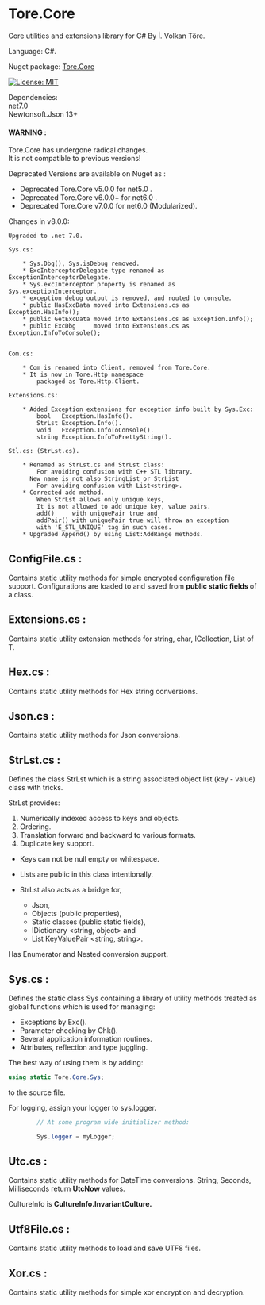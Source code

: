 # Tore.Core
Core utilities and extensions library for C# By İ. Volkan Töre.

Language: C#.

Nuget package: [Tore.Core](https://www.nuget.org/packages/Tore.Core/)

[![License: MIT](https://img.shields.io/badge/License-MIT-blue.svg)](https://opensource.org/licenses/MIT)

Dependencies: <br/>
net7.0<br/>
Newtonsoft.Json 13+


#### WARNING : 
Tore.Core has undergone radical changes.<br/>
It is not compatible to previous versions! <br/>

Deprecated Versions are available on Nuget as :
  - Deprecated Tore.Core v5.0.0  for net5.0 .
  - Deprecated Tore.Core v6.0.0+ for net6.0 .
  - Deprecated Tore.Core v7.0.0  for net6.0 (Modularized).

Changes in v8.0.0: 
    
    Upgraded to .net 7.0.
    
    Sys.cs: 
    
        * Sys.Dbg(), Sys.isDebug removed.
        * ExcInterceptorDelegate type renamed as ExceptionInterceptorDelegate.
        * Sys.excInterceptor property is renamed as Sys.exceptionInterceptor.
        * exception debug output is removed, and routed to console.
        * public HasExcData moved into Extensions.cs as Exception.HasInfo();
        * public GetExcData moved into Extensions.cs as Exception.Info();
        * public ExcDbg     moved into Extensions.cs as Exception.InfoToConsole();
        

    Com.cs:
        
        * Com is renamed into Client, removed from Tore.Core. 
        * It is now in Tore.Http namespace 
            packaged as Tore.Http.Client.

    Extensions.cs:

        * Added Exception extensions for exception info built by Sys.Exc:
            bool   Exception.HasInfo().
            StrLst Exception.Info().
            void   Exception.InfoToConsole().
            string Exception.InfoToPrettyString().

    Stl.cs: (StrLst.cs).

        * Renamed as StrLst.cs and StrLst class:
            For avoiding confusion with C++ STL library.
          New name is not also StringList or StrList 
            For avoiding confusion with List<string>.
        * Corrected add method.
            When StrLst allows only unique keys, 
            It is not allowed to add unique key, value pairs.
            add()     with uniquePair true and
            addPair() with uniquePair true will throw an exception 
            with 'E_STL_UNIQUE' tag in such cases.
        * Upgraded Append() by using List:AddRange methods. 


## ConfigFile.cs :
Contains static utility methods for simple encrypted configuration file support. 
Configurations are loaded to and saved from <b> public static fields </b> of a class.

## Extensions.cs :
Contains static utility extension methods for string, char, ICollection, List of T.

## Hex.cs :
Contains static utility methods for Hex string conversions.

## Json.cs :
Contains static utility methods for Json conversions.

## StrLst.cs :
Defines the class StrLst which is a string associated object list (key - value) class with tricks.

StrLst provides:
1) Numerically indexed access to keys and objects.
2) Ordering.
3) Translation forward and backward to various formats.
4) Duplicate key support.

* Keys can not be null empty or whitespace.            
* Lists are public in this class intentionally.        
* StrLst also acts as a bridge for,

   - Json, 
   - Objects (public properties), 
   - Static classes (public static fields),
   - IDictionary <string, object> and
   - List KeyValuePair <string, string>.     
 
Has Enumerator and Nested conversion support.           

## Sys.cs :
Defines the static class Sys containing a library of utility methods treated as global functions which is used for managing:
  - Exceptions by Exc().
  - Parameter checking by Chk().
  - Several application information routines.
  - Attributes, reflection and type juggling.  

The best way of using them is by adding: 
```C#
using static Tore.Core.Sys;
```                            
to the source file.    

For logging, assign your logger to sys.logger.

```C#
        // At some program wide initializer method:

        Sys.logger = myLogger;
```

## Utc.cs :
Contains static utility methods for DateTime conversions. 
String, Seconds, Milliseconds return <b>UtcNow</b> values.

CultureInfo is <b>CultureInfo.InvariantCulture.</b>       

## Utf8File.cs :
Contains static utility methods to load and save UTF8 files.

## Xor.cs :
Contains static utility methods for simple xor encryption and decryption.


